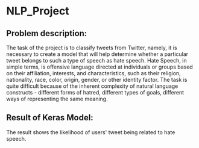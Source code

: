 # NLP_Project

## Problem description:
The task of the project is to classify tweets from Twitter, namely, it is necessary to
create a model that will help determine whether a particular tweet belongs to such a
type of speech as hate speech. Hate Speech, in simple terms, is offensive language
directed at individuals or groups based on their affiliation, interests, and
characteristics, such as their religion, nationality, race, color, origin, gender, or other
identity factor.
The task is quite difficult because of the inherent complexity of natural language
constructs - different forms of hatred, different types of goals, different ways of
representing the same meaning.

## Result of Keras Model:
The result shows the likelihood of users' tweet being related to hate speech.
